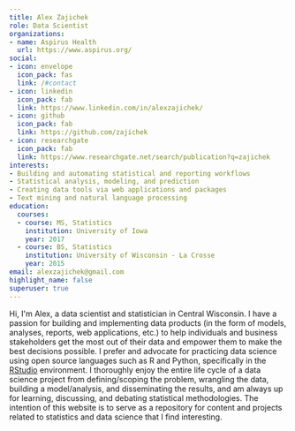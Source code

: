 ```yaml
---
title: Alex Zajichek
role: Data Scientist
organizations:
- name: Aspirus Health
  url: https://www.aspirus.org/
social:
- icon: envelope
  icon_pack: fas
  link: /#contact
- icon: linkedin
  icon_pack: fab
  link: https://www.linkedin.com/in/alexzajichek/
- icon: github
  icon_pack: fab
  link: https://github.com/zajichek
- icon: researchgate
  icon_pack: fab
  link: https://www.researchgate.net/search/publication?q=zajichek
interests:
- Building and automating statistical and reporting workflows
- Statistical analysis, modeling, and prediction
- Creating data tools via web applications and packages
- Text mining and natural language processing
education:
  courses:
  - course: MS, Statistics
    institution: University of Iowa
    year: 2017
  - course: BS, Statistics
    institution: University of Wisconsin - La Crosse
    year: 2015
email: alexzajichek@gmail.com
highlight_name: false
superuser: true
---
```


Hi, I'm Alex, a data scientist and statistician in Central Wisconsin. I have a passion for building and implementing data products (in the form of models, analyses, reports, web applications, etc.) to help individuals and business stakeholders get the most out of their data and empower them to make the best decisions possible. I prefer and advocate for practicing data science using open source languages such as R and Python, specifically in the [RStudio](https://www.rstudio.com/products/rstudio/) environment. I thoroughly enjoy the entire life cycle of a data science project from defining/scoping the problem, wrangling the data, building a model/analysis, and disseminating the results, and am always up for learning, discussing, and debating statistical methodologies. The intention of this website is to serve as a repository for content and projects related to statistics and data science that I find interesting. 
